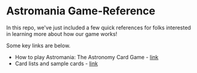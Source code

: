 # Astromania Game-Reference
In this repo, we've just included a few quick references for folks interested in learning more about how our game works!

Some key links are below.

- How to play Astromania: The Astronomy Card Game - [link](https://github.com/astromania-game/Game-Ref/blob/main/how-to-play.md)
- Card lists and sample cards - [link](https://github.com/astromania-game/Game-Ref/tree/main/Cards)
